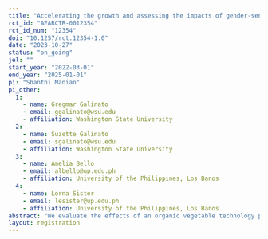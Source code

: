 ```yaml
---
title: "Accelerating the growth and assessing the impacts of gender-sensitive and technology enhanced organic vegetable production in the province of Laguna"
rct_id: "AEARCTR-0012354"
rct_id_num: "12354"
doi: "10.1257/rct.12354-1.0"
date: "2023-10-27"
status: "on_going"
jel: ""
start_year: "2022-03-01"
end_year: "2025-01-01"
pi: "Shanthi Manian"
pi_other:
  1:
    - name: Gregmar Galinato
    - email: ggalinato@wsu.edu
    - affiliation: Washington State University
  2:
    - name: Suzette Galinato
    - email: sgalinato@wsu.edu
    - affiliation: Washington State University
  3:
    - name: Amelia Bello
    - email: albello@up.edu.ph
    - affiliation: University of the Philippines, Los Banos
  4:
    - name: Lorna Sister
    - email: lesister@up.edu.ph
    - affiliation: University of the Philippines, Los Banos
abstract: "We evaluate the effects of an organic vegetable technology promotion program on farm household wellbeing in the Philippines. Our study site is in the province of Laguna where there are a significant number of vegetable farmers working in small to medium-sized land areas. Recent organic vegetable technologies developed by the Philippine Council for Agriculture, Aquatic and Natural Resources Research and Development will be marketed to vegetable growers. To determine the potential effect of adoption of these organic vegetable technologies, we conduct a randomized controlled trial on a set of potential farmers that may use the technology to switch from inorganic to organic farming. In addition, we explore whether women's status in the household influences adoption or treatment effects of the technology."
layout: registration
---
```


